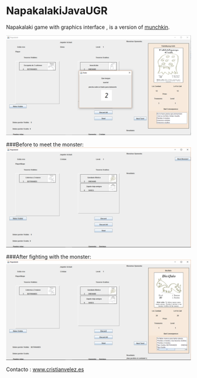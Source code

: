 # NapakalakiJavaUGR

Napakalaki game with graphics interface , is a version of [munchkin](http://www.worldofmunchkin.com/).


![Captura del Juego](https://github.com/ainokila/NapakalakiJava-PDOO-UGR/blob/master/Napakalaki/Captura1.PNG)

###Before to meet the monster:
![Captura del Juego](https://github.com/ainokila/NapakalakiJava-PDOO-UGR/blob/master/Napakalaki/Captura2.PNG)


###After fighting with the monster:
![Captura del Juego](https://github.com/ainokila/NapakalakiJava-PDOO-UGR/blob/master/Napakalaki/Captura3.PNG)

Contacto : www.cristianvelez.es
